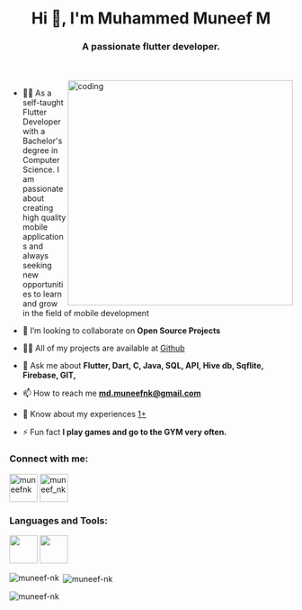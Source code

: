 <h1 align="center">Hi 👋, I'm Muhammed Muneef M</h1>
<h3 align="center">A passionate flutter developer.</h3>
<br><br>

 <img align="right" alt="coding" width="400" src="https://www.sarvika.com/wp-content/uploads/2021/03/Backend-Developer-Python-GIF-Dribble.gif">


 
<!-- - 🔭 I’m currently working on [----]() -->

- 👨‍💻 As a self-taught Flutter Developer with a Bachelor's degree in Computer Science. 
 I am passionate about creating high quality mobile applications and always seeking new opportunities to learn and grow in the field of mobile development
 
 
<!-- - 🌱 I’m currently learning **flutter development** -->

- 👯 I’m looking to collaborate on **Open Source Projects**

- 👨‍💻 All of my projects are available at [Github](https://github.com/Muneef-Nk?tab=repositories) 

- 💬 Ask me about **Flutter, Dart, C, Java, SQL, API, Hive db, Sqflite, Firebase, GIT,**

- 📫 How to reach me **md.muneefnk@gmail.com**

- 📄 Know about my experiences [1+](1+)

- ⚡ Fun fact **I play games and go to the GYM very often.**

<h3 align="left">Connect with me:</h3>
<p align="left">
<a href="https://linkedin.com/in/muneefnk" target="blank"><img align="center" src="https://upload.wikimedia.org/wikipedia/commons/thumb/8/81/LinkedIn_icon.svg/2048px-LinkedIn_icon.svg.png" alt="muneefnk" height="50" width="50" /></a>
<a href="https://instagram.com/muneef_nk" target="blank"><img align="center" src="https://upload.wikimedia.org/wikipedia/commons/thumb/9/95/Instagram_logo_2022.svg/1200px-Instagram_logo_2022.svg.png" alt="muneef_nk" height="50" width="50" /></a>
</p>

<h3 align="left">Languages and Tools:</h3>
<p align="left"> 
  <img src="https://www.liblogo.com/img-logo/an8843ae6c-android-studio-logo-android-studio-alt-macos-icon-in-macos-big-sur.png"  width="50" height="50"/>  
  <img src="https://cdn.dribbble.com/users/1622791/screenshots/11174104/flutter_intro.png"  width="50" height="50"/>
  
 
</p>


<p><img align="left" src="https://github-readme-stats.vercel.app/api/top-langs?username=muneef-nk&show_icons=true&locale=en&layout=compact" alt="muneef-nk" /></p>

<p>&nbsp;<img align="center" src="https://github-readme-stats.vercel.app/api?username=muneef-nk&show_icons=true&locale=en" alt="muneef-nk" /></p>

<p><img align="center" src="https://github-readme-streak-stats.herokuapp.com/?user=muneef-nk&" alt="muneef-nk" /></p>
